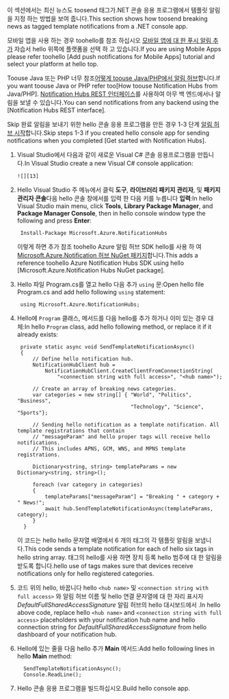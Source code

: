 
<span data-ttu-id="3d1a7-101">이 섹션에서는 최신 뉴스도 toosend 태그가.NET 콘솔 응용 프로그램에서 템플릿 알림을 지정 하는 방법을 보여 줍니다.</span><span class="sxs-lookup"><span data-stu-id="3d1a7-101">This section shows how toosend breaking news as tagged template notifications from a .NET console app.</span></span>

<span data-ttu-id="3d1a7-102">모바일 앱을 사용 하는 경우 toohello를 참조 하십시오 [모바일 앱에 대 한 푸시 알림 추가] 자습서 hello 위쪽에 플랫폼을 선택 하 고 있습니다.</span><span class="sxs-lookup"><span data-stu-id="3d1a7-102">If you are using Mobile Apps please refer toohello [Add push notifications for Mobile Apps] tutorial and select your platform at hello top.</span></span>

<span data-ttu-id="3d1a7-103">Toouse Java 또는 PHP 너무 참조[어떻게 toouse Java/PHP에서 알림 허브]합니다.</span><span class="sxs-lookup"><span data-stu-id="3d1a7-103">If you want toouse Java or PHP refer too[How toouse Notification Hubs from Java/PHP].</span></span> <span data-ttu-id="3d1a7-104">[Notification Hubs REST 인터페이스]를 사용하여 아무 백 엔드에서나 알림을 보낼 수 있습니다.</span><span class="sxs-lookup"><span data-stu-id="3d1a7-104">You can send notifications from any backend using the [Notification Hubs REST interface].</span></span>

<span data-ttu-id="3d1a7-105">Skip 완료 알림을 보내기 위한 hello 콘솔 응용 프로그램을 만든 경우 1-3 단계 [알림 허브 시작]합니다.</span><span class="sxs-lookup"><span data-stu-id="3d1a7-105">Skip steps 1-3 if you created hello console app for sending notifications when you completed [Get started with Notification Hubs].</span></span>

1. <span data-ttu-id="3d1a7-106">Visual Studio에서 다음과 같이 새로운 Visual C# 콘솔 응용프로그램을 만듭니다.</span><span class="sxs-lookup"><span data-stu-id="3d1a7-106">In Visual Studio create a new Visual C# console application:</span></span>
   
       ![][13]
2. <span data-ttu-id="3d1a7-107">Hello Visual Studio 주 메뉴에서 클릭 **도구**, **라이브러리 패키지 관리자**, 및 **패키지 관리자 콘솔**다음 hello 콘솔 창에서를 입력 한 다음 키를 누릅니다 **입력**:</span><span class="sxs-lookup"><span data-stu-id="3d1a7-107">In hello Visual Studio main menu, click **Tools**, **Library Package Manager**, and **Package Manager Console**, then in hello console window type the  following and press **Enter**:</span></span>
   
        Install-Package Microsoft.Azure.NotificationHubs
   
    <span data-ttu-id="3d1a7-108">이렇게 하면 추가 참조 toohello Azure 알림 허브 SDK hello를 사용 하 여 [Microsoft.Azure.Notification 허브 NuGet 패키지]합니다.</span><span class="sxs-lookup"><span data-stu-id="3d1a7-108">This adds a reference toohello Azure Notification Hubs SDK using hello [Microsoft.Azure.Notification Hubs NuGet package].</span></span>
3. <span data-ttu-id="3d1a7-109">Hello 파일 Program.cs를 열고 hello 다음 추가 `using` 문:</span><span class="sxs-lookup"><span data-stu-id="3d1a7-109">Open hello file Program.cs and add hello following `using` statement:</span></span>
   
        using Microsoft.Azure.NotificationHubs;
4. <span data-ttu-id="3d1a7-110">Hello에 `Program` 클래스, 메서드를 다음 hello를 추가 하거나 이미 있는 경우 대체:</span><span class="sxs-lookup"><span data-stu-id="3d1a7-110">In hello `Program` class, add hello following method, or replace it if it already exists:</span></span>
   
        private static async void SendTemplateNotificationAsync()
        {
            // Define hello notification hub.
            NotificationHubClient hub =
                NotificationHubClient.CreateClientFromConnectionString(
                    "<connection string with full access>", "<hub name>");
   
            // Create an array of breaking news categories.
            var categories = new string[] { "World", "Politics", "Business",
                                            "Technology", "Science", "Sports"};
   
            // Sending hello notification as a template notification. All template registrations that contain
            // "messageParam" and hello proper tags will receive hello notifications.
            // This includes APNS, GCM, WNS, and MPNS template registrations.
   
            Dictionary<string, string> templateParams = new Dictionary<string, string>();
   
            foreach (var category in categories)
            {
                templateParams["messageParam"] = "Breaking " + category + " News!";
                await hub.SendTemplateNotificationAsync(templateParams, category);
            }
         }
   
    <span data-ttu-id="3d1a7-111">이 코드는 hello hello 문자열 배열에서 6 개의 태그의 각 템플릿 알림을 보냅니다.</span><span class="sxs-lookup"><span data-stu-id="3d1a7-111">This code sends a template notification for each of hello six tags in hello string array.</span></span> <span data-ttu-id="3d1a7-112">태그의 hello를 사용 하면 장치 등록 hello 범주에 대 한 알림을 받도록 합니다.</span><span class="sxs-lookup"><span data-stu-id="3d1a7-112">hello use of tags makes sure that devices receive notifications only for hello registered categories.</span></span>
5. <span data-ttu-id="3d1a7-113">코드 위의 hello, 바꿉니다 hello `<hub name>` 및 `<connection string with full access>` 와 알림 허브 이름 및 hello 연결 문자열에 대 한 자리 표시자 *DefaultFullSharedAccessSignature* 알림 허브의 hello 대시보드에서 .</span><span class="sxs-lookup"><span data-stu-id="3d1a7-113">In hello above code, replace hello `<hub name>` and `<connection string with full access>` placeholders with your notification hub name and hello connection  string for *DefaultFullSharedAccessSignature* from hello dashboard of your notification hub.</span></span>
6. <span data-ttu-id="3d1a7-114">Hello에 있는 줄을 다음 hello 추가 **Main** 메서드:</span><span class="sxs-lookup"><span data-stu-id="3d1a7-114">Add hello following lines in hello **Main** method:</span></span>
   
         SendTemplateNotificationAsync();
         Console.ReadLine();
7. <span data-ttu-id="3d1a7-115">Hello 콘솔 응용 프로그램을 빌드하십시오.</span><span class="sxs-lookup"><span data-stu-id="3d1a7-115">Build hello console app.</span></span>

<!-- Images. -->
[13]: ./media/notification-hubs-back-end/notification-hub-create-console-app.png

<!-- URLs. -->
[알림 허브 시작]: ../articles/notification-hubs/notification-hubs-windows-store-dotnet-get-started-wns-push-notification.md
[Notification Hubs REST 인터페이스]: http://msdn.microsoft.com/library/windowsazure/dn223264.aspx
[모바일 앱에 대 한 푸시 알림 추가]: ../articles/app-service-mobile/app-service-mobile-windows-store-dotnet-get-started-push.md
[어떻게 toouse Java/PHP에서 알림 허브]: ../articles/notification-hubs/notification-hubs-java-push-notification-tutorial.md
[Microsoft.Azure.Notification 허브 NuGet 패키지]: http://www.nuget.org/packages/Microsoft.Azure.NotificationHubs/
